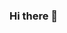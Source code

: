 ### Hi there 👋

<!--
**elifdogruguven/elifdogruguven** is a ✨ _special_ ✨ repository because its `README.md` (this file) appears on your GitHub profile.

- 🔭 I’m currently working on Corona Virus Vaccine Map with Python 
- 🌱 I’m currently learning Data visualization with Python, C#
- 📫 How to reach me: https://www.linkedin.com/in/elif-sena-dogruguven/
